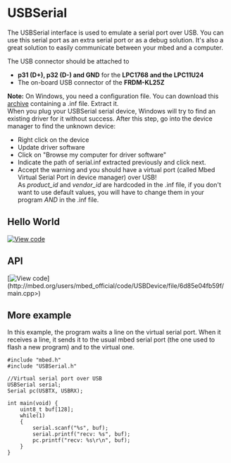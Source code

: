 # USBSerial

The USBSerial interface is used to emulate a serial port over USB. You can use this serial port as an extra serial port or as a debug solution. It's also a great solution to easily communicate between your mbed and a computer.

The USB connector should be attached to 

* **p31 (D+), p32 (D-) and GND** for the **LPC1768 and the LPC11U24**
* The on-board USB connector of the **FRDM-KL25Z**

<span class="notes">**Note:** On Windows, you need a configuration file. You can download this [archive](https://developer.mbed.org/media/uploads/samux/serial.zip) containing a .inf file. Extract it.   
When you plug your USBSerial serial device, Windows will try to find an existing driver for it without success. After this step, go into the device manager to find the unknown device:</br>
* Right click on the device
* Update driver software
* Click on "Browse my computer for driver software"
* Indicate the path of serial.inf extracted previously and click next.
* Accept the warning and you should have a virtual port (called Mbed Virtual Serial Port in device manager) over USB!</br>
As _product_id_ and _vendor_id_ are hardcoded in the .inf file, if you don't want to use default values, you will have to change them in your program _AND_ in the .inf file.
</span>

## Hello World

[![View code](https://www.mbed.com/embed/?url=https://developer.mbed.org/users/samux/code/USBSerial_HelloWorld/)](https://developer.mbed.org/users/samux/code/USBSerial_HelloWorld/file/tip/main.cpp) 

## API

[![View code](https://www.mbed.com/embed/?url=<http://mbed.org/users/mbed_official/code/USBDevice/)](http://mbed.org/users/mbed_official/code/USBDevice/file/6d85e04fb59f/main.cpp>) 

## More example

In this example, the program waits a line on the virtual serial port. When it receives a line, it sends it to the usual mbed serial port (the one used to flash a new program) and to the virtual one.

```
#include "mbed.h"
#include "USBSerial.h"

//Virtual serial port over USB
USBSerial serial;
Serial pc(USBTX, USBRX);

int main(void) {
    uint8_t buf[128];
    while(1)
    {
        serial.scanf("%s", buf);
        serial.printf("recv: %s", buf);
        pc.printf("recv: %s\r\n", buf);
    }
}
```
